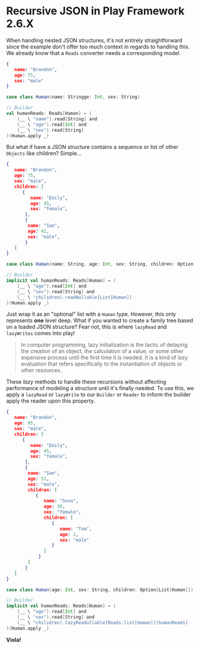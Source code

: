  # Recursive JSON in Play Framework 2.6.X
When handling nested JSON structures, it's not entirely straightforward since the example don't offer too much context in regards to handling this.
We already know that a `Reads` converter needs a corresponding model.
```json
{
   name: "Brandon",
   age: 75,
   sex: "male"
}
```

```scala
case class Human(name: Stringge: Int, sex: String)

// Builder
val humanReads: Reads[Human] = (
    (__ \ "name").read[String] and
    (__ \ "age").read[Int] and
    (__ \ "sex").read[String]
)(Human.apply _)
```

But what if have a JSON structure contains a sequence or list of other `Objects` like children? Simple...

```json
{
   name: "Brandon",
   age: 75,
   sex: "male",
   children: [
      {
         name: "Emily",
         age: 45,
         sex: "female",
       },
       {
        name: "Sam",
        age: 42,
        sex: "male",
       }
   ]
}
```

```scala
case class Human(name: String, age: Int, sex: String, children: Option[List[Human]])

// Builder
implicit val humanReads: Reads[Human] = (
    (__ \ "age").read[Int] and
    (__ \ "sex").read[String] and
    (__ \ "chilidren).readNullable[List[Human]]
)(Human.apply _)
```

Just wrap it as an "optional" list with a `Human` type. However, this only represents __one__ level deep.
What if you wanted to create a family tree based on a loaded JSON structure? Fear not, this is where `lazyRead` and `lazyWrites` comes into play!

> In computer programming, lazy initialization is the tactic of delaying the creation of an object, the calculation of a value, or some other expensive process until the first time it is needed. It is a kind of lazy evaluation that refers specifically to the instantiation of objects or other resources.

These *lazy* methods to handle these recursions without affecting performance of modeling a structure until it's finally needed.
To use this, we apply a `lazyRead` or `lazyWrite` to our `Builder` or `Reader` to inform the builder apply the reader upon this property.


```json
{
   name: "Brandon",
   age: 85,
   sex: "male",
   children: [
      {
         name: "Emily",
         age: 45,
         sex: "female",
       },
       {
        name: "Sam",
        age: 52,
        sex: "male",
        children: [
           {
              name: "Sona",
              age: 30,
              sex: "female",
              children: [
                 {
                    name: "Tom",
                    age: 1,
                    sex: "male"
                 }
              ]
            }
        ]
       }
   ]
}
```

```scala
case class Human(age: Int, sex: String, children: Option[List[Human]])

// Builder
implicit val humanReads: Reads[Human] = (
    (__ \ "age").read[Int] and
    (__ \ "sex").read[String] and
    (__ \ "chilidren).lazyReadullable[Reads.list[Human]](humanReads)
)(Human.apply _)
```

**Viola!**
